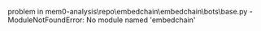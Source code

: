 problem in mem0-analysis\repo\embedchain\embedchain\bots\base.py - ModuleNotFoundError: No module named 'embedchain'
